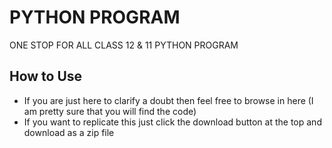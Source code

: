 # PYTHON PROGRAM
ONE STOP FOR ALL CLASS 12 & 11 PYTHON PROGRAM

## How to Use
* If you are just here to clarify a doubt then feel free to browse in here (I am pretty sure that you will find the code)
* If you want to replicate this just click the download button at the top and download as a zip file

